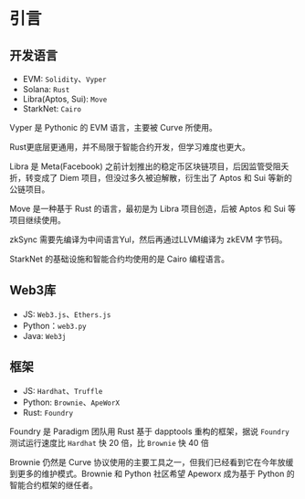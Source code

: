 # 引言

## 开发语言

- EVM: `Solidity`、`Vyper`
- Solana: `Rust`
- Libra(Aptos, Sui): `Move`
- StarkNet: `Cairo`

Vyper 是 Pythonic 的 EVM 语言，主要被 Curve 所使用。

Rust更底层更通用，并不局限于智能合约开发，但学习难度也更大。

Libra 是 Meta(Facebook) 之前计划推出的稳定币区块链项目，后因监管受阻夭折，转变成了 Diem 项目，但没过多久被迫解散，衍生出了 Aptos 和 Sui 等新的公链项目。

Move 是一种基于 Rust 的语言，最初是为 Libra 项目创造，后被 Aptos 和 Sui 等项目继续使用。

zkSync 需要先编译为中间语言Yul，然后再通过LLVM编译为 zkEVM 字节码。

StarkNet 的基础设施和智能合约均使用的是 Cairo 编程语言。

## Web3库

- JS: `Web3.js`、`Ethers.js`
- Python：`web3.py`
- Java: `Web3j`

## 框架

- JS: `Hardhat`、`Truffle`
- Python: `Brownie`、`ApeWorX`
- Rust: `Foundry`

Foundry 是 Paradigm 团队用 Rust 基于 dapptools 重构的框架，据说 `Foundry` 测试运行速度比 `Hardhat` 快 20 倍，比 `Brownie` 快 40 倍

Brownie 仍然是 Curve 协议使用的主要工具之一，但我们已经看到它在今年放缓到更多的维护模式。Brownie 和 Python 社区希望 Apeworx 成为基于 Python 的智能合约框架的继任者。
